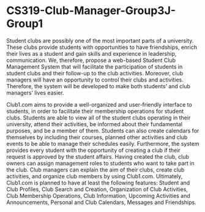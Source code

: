 # CS319-Club-Manager-Group3J-Group1
Student clubs are possibly one of the most important parts of a university. These clubs provide students with opportunities to have friendships, enrich their lives as a student and gain skills and experience in leadership, communication. We, therefore, propose a web-based Student Club Management System that will facilitate the participation of students in student clubs and their follow-up to the club activities. Moreover, club managers will have an opportunity to control their clubs and activities. Therefore, the system will be developed to make both students’ and club managers’ lives easier.

Club1.com aims to provide a well-organized and user-friendly interface to students, in order to facilitate their membership operations for student clubs. Students are able to view all of the student clubs operating in their university, attend their activities, be informed about their fundamental purposes, and be a member of them. Students can also create calendars for themselves by including their courses, planned other activities and club events to be able to manage their schedules easily. Furthermore, the system provides every student with the opportunity of creating a club if their request is approved by the student affairs. Having created the club, club owners can assign management roles to students who want to take part in the club. Club managers can explain the aim of their clubs, create club activities, and organize club members by using Club1.com. Ultimately, Club1.com is planned to have at least the following features: Student and Club Profiles, Club Search and Creation, Organization of Club Activities, Club Membership Operations, Club Information, Upcoming Activities and Announcements, Personal and Club Calendars, Messages and Friendships.
